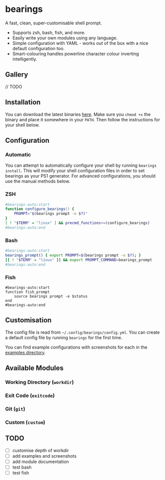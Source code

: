 # bearings

A fast, clean, super-customisable shell prompt.

- Supports zsh, bash, fish, and more.
- Easily write your own modules using any language.
- Simple configuration with YAML - works out of the box with a nice default configuration too. 
- Smart-colouring handles powerline character colour inverting intelligently.

## Gallery

// TODO

## Installation

You can download the latest binaries [here](https://github.com/liamg/bearings/releases/latest). Make sure you `chmod +x`  the binary and place it somewhere in your `PATH`. Then follow the instructions for your shell below.

## Configuration

### Automatic

You can attempt to automatically configure your shell by running `bearings install`. This will modify your shell configuration files in order to set bearings as your PS1 generator. For advanced configurations, you should use the manual methods below.

### ZSH

```zsh
#bearings-auto:start
function configure_bearings() {
    PROMPT="$(bearings prompt -e $?)"
}
[ ! "$TERM" = "linux" ] && precmd_functions+=(configure_bearings)
#bearings-auto:end
```

### Bash

```bash
#bearings-auto:start
bearings_prompt() { export PROMPT=$(bearings prompt -e $?); }
[[ ! "$TERM" = "linux" ]] && export PROMPT_COMMAND=bearings_prompt
#bearings-auto:end
```

### Fish

```fish
#bearings-auto:start
function fish_prompt
    source bearings prompt -e $status
end
#bearings-auto:end
```

## Customisation

The config file is read from `~/.config/bearings/config.yml`. You can create a default config file by running `bearings` for the first time.

You can find example configurations with screenshots for each in the [examples directory](_examples).

## Available Modules

### Working Directory (`workdir`)
### Exit Code (`exitcode`)
### Git (`git`)
### Custom (`custom`)

## TODO

- [ ] customise depth of workdir
- [ ] add examples and screenshots
- [ ] add module documentation
- [ ] test bash
- [ ] test fish
